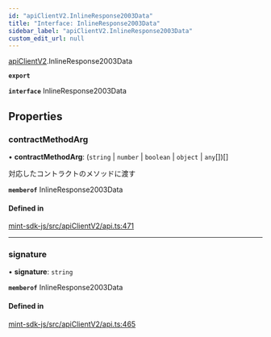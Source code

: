 ```yaml
---
id: "apiClientV2.InlineResponse2003Data"
title: "Interface: InlineResponse2003Data"
sidebar_label: "apiClientV2.InlineResponse2003Data"
custom_edit_url: null
---
```


[apiClientV2](../modules/apiClientV2).InlineResponse2003Data

**`export`**

**`interface`** InlineResponse2003Data

## Properties

### contractMethodArg

• **contractMethodArg**: (`string` \| `number` \| `boolean` \| `object` \| `any`[])[]

対応したコントラクトのメソッドに渡す

**`memberof`** InlineResponse2003Data

#### Defined in

[mint-sdk-js/src/apiClientV2/api.ts:471](https://github.com/KyuzanInc/mint-sdk-js/blob/116138b/src/apiClientV2/api.ts#L471)

___

### signature

• **signature**: `string`

**`memberof`** InlineResponse2003Data

#### Defined in

[mint-sdk-js/src/apiClientV2/api.ts:465](https://github.com/KyuzanInc/mint-sdk-js/blob/116138b/src/apiClientV2/api.ts#L465)
